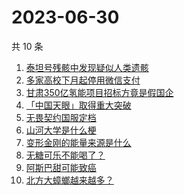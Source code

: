 # 2023-06-30

共 10 条

<!-- BEGIN -->
<!-- 最后更新时间 Fri Jun 30 2023 04:04:49 GMT+0800 (China Standard Time) -->

1. [泰坦号残骸中发现疑似人类遗骸](https://www.zhihu.com/search?q=泰坦号残骸中发现疑似人类遗骸)
1. [多家高校下月起停用微信支付](https://www.zhihu.com/search?q=多家高校下月起停用微信支付)
1. [甘肃350亿氢能项目招标方竟是假国企](https://www.zhihu.com/search?q=甘肃350亿氢能项目招标方竟是假国企)
1. [「中国天眼」取得重大突破](https://www.zhihu.com/search?q=「中国天眼」取得重大突破)
1. [无畏契约国服定档](https://www.zhihu.com/search?q=无畏契约国服定档)
1. [山河大学是什么梗](https://www.zhihu.com/search?q=山河大学是什么梗)
1. [变形金刚的能量来源是什么](https://www.zhihu.com/search?q=变形金刚的能量来源是什么)
1. [无糖可乐不能喝了？](https://www.zhihu.com/search?q=无糖可乐不能喝了？)
1. [阿斯巴甜可能致癌](https://www.zhihu.com/search?q=阿斯巴甜可能致癌)
1. [北方大蟑螂越来越多？](https://www.zhihu.com/search?q=北方大蟑螂越来越多？)

<!-- END -->
